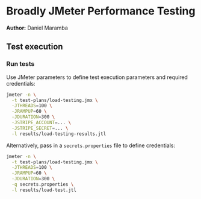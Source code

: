 # Broadly JMeter Performance Testing
**Author:** Daniel Maramba  

## Test execution  

### Run tests

Use JMeter parameters to define test execution parameters and required credentials:

```bash
jmeter -n \
  -t test-plans/load-testing.jmx \
  -JTHREADS=100 \
  -JRAMPUP=60 \
  -JDURATION=300 \
  -JSTRIPE_ACCOUNT=... \
  -JSTRIPE_SECRET=... \
  -l results/load-testing-results.jtl
```
Alternatively, pass in a `secrets.properties` file to define credentials:

```bash
jmeter -n \
  -t test-plans/load-testing.jmx \
  -JTHREADS=100 \
  -JRAMPUP=60 \
  -JDURATION=300 \
  -q secrets.properties \
  -l results/load-test.jtl